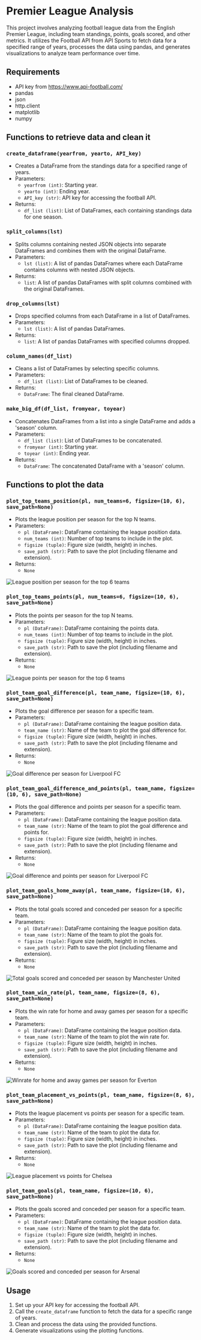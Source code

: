 # Premier League Analysis

This project involves analyzing football league data from the English Premier League, including team standings, points, goals scored, and other metrics. It utilizes the Football API from API Sports to fetch data for a specified range of years, processes the data using pandas, and generates visualizations to analyze team performance over time.

## Requirements

- API key from https://www.api-football.com/
- pandas
- json
- http.client
- matplotlib
- numpy

## Functions to retrieve data and clean it

### `create_dataframe(yearfrom, yearto, API_key)`

- Creates a DataFrame from the standings data for a specified range of years.
- Parameters:
  - `yearfrom (int)`: Starting year.
  - `yearto (int)`: Ending year.
  - `API_key (str)`: API key for accessing the football API.
- Returns:
  - `df_list (list)`: List of DataFrames, each containing standings data for one season.

### `split_columns(lst)`

- Splits columns containing nested JSON objects into separate DataFrames and combines them with the original DataFrame.
- Parameters:
  - `lst (list)`: A list of pandas DataFrames where each DataFrame contains columns with nested JSON objects.
- Returns:
  - `list`: A list of pandas DataFrames with split columns combined with the original DataFrames.

### `drop_columns(lst)`

- Drops specified columns from each DataFrame in a list of DataFrames.
- Parameters:
  - `lst (list)`: A list of pandas DataFrames.
- Returns:
  - `list`: A list of pandas DataFrames with specified columns dropped.

### `column_names(df_list)`

- Cleans a list of DataFrames by selecting specific columns.
- Parameters:
  - `df_list (list)`: List of DataFrames to be cleaned.
- Returns:
  - `DataFrame`: The final cleaned DataFrame.

### `make_big_df(df_list, fromyear, toyear)`

- Concatenates DataFrames from a list into a single DataFrame and adds a 'season' column.
- Parameters:
  - `df_list (list)`: List of DataFrames to be concatenated.
  - `fromyear (int)`: Starting year.
  - `toyear (int)`: Ending year.
- Returns:
  - `DataFrame`: The concatenated DataFrame with a 'season' column.
  
## Functions to plot the data

### `plot_top_teams_position(pl, num_teams=6, figsize=(10, 6), save_path=None)`

- Plots the league position per season for the top N teams.
- Parameters:
  - `pl (DataFrame)`: DataFrame containing the league position data.
  - `num_teams (int)`: Number of top teams to include in the plot.
  - `figsize (tuple)`: Figure size (width, height) in inches.
  - `save_path (str)`: Path to save the plot (including filename and extension).
- Returns:
  - `None`
  
![League position per season for the top 6 teams](images/top_6_positions.png)

### `plot_top_teams_points(pl, num_teams=6, figsize=(10, 6), save_path=None)`

- Plots the points per season for the top N teams.
- Parameters:
  - `pl (DataFrame)`: DataFrame containing the points data.
  - `num_teams (int)`: Number of top teams to include in the plot.
  - `figsize (tuple)`: Figure size (width, height) in inches.
  - `save_path (str)`: Path to save the plot (including filename and extension).
- Returns:
  - `None`
  
![League points per season for the top 6 teams](images/top_6_points.png)

### `plot_team_goal_difference(pl, team_name, figsize=(10, 6), save_path=None)`

- Plots the goal difference per season for a specific team.
- Parameters:
  - `pl (DataFrame)`: DataFrame containing the league position data.
  - `team_name (str)`: Name of the team to plot the goal difference for.
  - `figsize (tuple)`: Figure size (width, height) in inches.
  - `save_path (str)`: Path to save the plot (including filename and extension).
- Returns:
  - `None`
  
![Goal difference per season for Liverpool FC](images/goal_difference_liverpool.png)

### `plot_team_goal_difference_and_points(pl, team_name, figsize=(10, 6), save_path=None)`

- Plots the goal difference and points per season for a specific team.
- Parameters:
  - `pl (DataFrame)`: DataFrame containing the league position data.
  - `team_name (str)`: Name of the team to plot the goal difference and points for.
  - `figsize (tuple)`: Figure size (width, height) in inches.
  - `save_path (str)`: Path to save the plot (including filename and extension).
- Returns:
  - `None`

![Goal difference and points per season for Liverpool FC](images/liverpool_goals_points.png)

### `plot_team_goals_home_away(pl, team_name, figsize=(10, 6), save_path=None)`

- Plots the total goals scored and conceded per season for a specific team.
- Parameters:
  - `pl (DataFrame)`: DataFrame containing the league position data.
  - `team_name (str)`: Name of the team to plot the goals for.
  - `figsize (tuple)`: Figure size (width, height) in inches.
  - `save_path (str)`: Path to save the plot (including filename and extension).
- Returns:
  - `None`

![Total goals scored and conceded per season by Manchester United](images/manu_goals_home_away.png)

### `plot_team_win_rate(pl, team_name, figsize=(8, 6), save_path=None)`

- Plots the win rate for home and away games per season for a specific team.
- Parameters:
  - `pl (DataFrame)`: DataFrame containing the league position data.
  - `team_name (str)`: Name of the team to plot the win rate for.
  - `figsize (tuple)`: Figure size (width, height) in inches.
  - `save_path (str)`: Path to save the plot (including filename and extension).
- Returns:
  - `None`
  
![Winrate for home and away games per season for Everton](images/everton_winrate.png)

### `plot_team_placement_vs_points(pl, team_name, figsize=(8, 6), save_path=None)`

- Plots the league placement vs points per season for a specific team.
- Parameters:
  - `pl (DataFrame)`: DataFrame containing the league position data.
  - `team_name (str)`: Name of the team to plot the data for.
  - `figsize (tuple)`: Figure size (width, height) in inches.
  - `save_path (str)`: Path to save the plot (including filename and extension).
- Returns:
  - `None`

![League placement vs points for Chelsea](images/chelsea_rank_points.png)

### `plot_team_goals(pl, team_name, figsize=(10, 6), save_path=None)`

- Plots the goals scored and conceded per season for a specific team.
- Parameters:
  - `pl (DataFrame)`: DataFrame containing the league position data.
  - `team_name (str)`: Name of the team to plot the data for.
  - `figsize (tuple)`: Figure size (width, height) in inches.
  - `save_path (str)`: Path to save the plot (including filename and extension).
- Returns:
  - `None`

![Goals scored and conceded per season for Arsenal](images/arsenal_goals.png)

## Usage

1. Set up your API key for accessing the football API.
2. Call the `create_dataframe` function to fetch the data for a specific range of years.
3. Clean and process the data using the provided functions.
4. Generate visualizations using the plotting functions.
